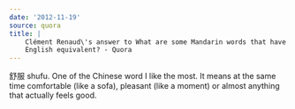 ```yaml
---
date: '2012-11-19'
source: quora
title: |
    Clément Renaud\'s answer to What are some Mandarin words that have no
    English equivalent? - Quora
---
```


舒服 shufu. One of the Chinese word I like the most. It means at the
same time comfortable (like a sofa), pleasant (like a moment) or almost
anything that actually feels good.
